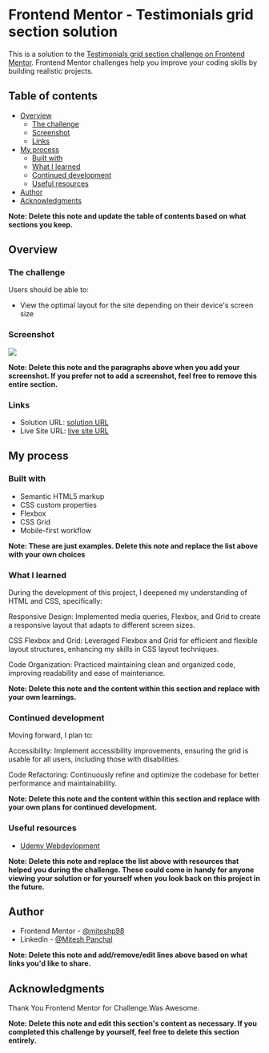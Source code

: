 # Frontend Mentor - Testimonials grid section solution

This is a solution to the [Testimonials grid section challenge on Frontend Mentor](https://www.frontendmentor.io/challenges/testimonials-grid-section-Nnw6J7Un7). Frontend Mentor challenges help you improve your coding skills by building realistic projects.

## Table of contents

- [Overview](#overview)
  - [The challenge](#the-challenge)
  - [Screenshot](#screenshot)
  - [Links](#links)
- [My process](#my-process)
  - [Built with](#built-with)
  - [What I learned](#what-i-learned)
  - [Continued development](#continued-development)
  - [Useful resources](#useful-resources)
- [Author](#author)
- [Acknowledgments](#acknowledgments)

**Note: Delete this note and update the table of contents based on what sections you keep.**

## Overview

### The challenge

Users should be able to:

- View the optimal layout for the site depending on their device's screen size

### Screenshot

![](./screenshot.jpg)

**Note: Delete this note and the paragraphs above when you add your screenshot. If you prefer not to add a screenshot, feel free to remove this entire section.**

### Links

- Solution URL: [solution URL](https://github.com/miteshp98/testimonials-grid-section-main)
- Live Site URL: [live site URL]([https://your-live-site-url.com](https://miteshp98.github.io/testimonials-grid-section-main/))

## My process

### Built with

- Semantic HTML5 markup
- CSS custom properties
- Flexbox
- CSS Grid
- Mobile-first workflow

**Note: These are just examples. Delete this note and replace the list above with your own choices**

### What I learned

During the development of this project, I deepened my understanding of HTML and CSS, specifically:

Responsive Design: Implemented media queries, Flexbox, and Grid to create a responsive layout that adapts to different screen sizes.

CSS Flexbox and Grid: Leveraged Flexbox and Grid for efficient and flexible layout structures, enhancing my skills in CSS layout techniques.

Code Organization: Practiced maintaining clean and organized code, improving readability and ease of maintenance.

**Note: Delete this note and the content within this section and replace with your own learnings.**

### Continued development

Moving forward, I plan to:

Accessibility: Implement accessibility improvements, ensuring the grid is usable for all users, including those with disabilities.

Code Refactoring: Continuously refine and optimize the codebase for better performance and maintainability.

**Note: Delete this note and the content within this section and replace with your own plans for continued development.**

### Useful resources

- [Udemy Webdevlopment](https://www.udemy.com/share/101W9C3@2s1lShiGH32a3OJHMYullps9bvMmvxO_kykXK5ZGloqkGQDHawnryvbZtrMeQ8y81A==/)

**Note: Delete this note and replace the list above with resources that helped you during the challenge. These could come in handy for anyone viewing your solution or for yourself when you look back on this project in the future.**

## Author

- Frontend Mentor - [@miteshp98](https://www.frontendmentor.io/profile/miteshp98)
- Linkedin - [@Mitesh Panchal](https://www.linkedin.com/in/mitesh-panchal-356558126/)

**Note: Delete this note and add/remove/edit lines above based on what links you'd like to share.**

## Acknowledgments

Thank You Frontend Mentor for Challenge.Was Awesome.

**Note: Delete this note and edit this section's content as necessary. If you completed this challenge by yourself, feel free to delete this section entirely.**
